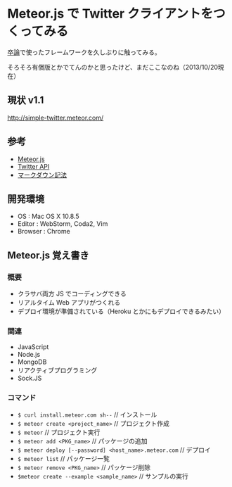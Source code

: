 # Meteor.js で Twitter クライアントをつくってみる

[卒論](https://github.com/TanakaYutaro/StatisticsGatheringSystem "卒論GitHub")で使ったフレームワークを久しぶりに触ってみる。

そろそろ有償版とかでてんのかと思ったけど、まだここなのね（2013/10/20現在）

## 現状 v1.1
http://simple-twitter.meteor.com/

## 参考
- [Meteor.js](http://www.meteor.com/ "Meteor.js")
- [Twitter API](http://qiita.com/rev86/items/eaef78275ba295c9858b "Twitter API")
- [マークダウン記法](http://qiita.com/Qiita/items/c686397e4a0f4f11683d "MarkDonw")

## 開発環境
- OS : Mac OS X 10.8.5
- Editor : WebStorm, Coda2, Vim
- Browser : Chrome

## Meteor.js 覚え書き

### 概要

- クラサバ両方 JS でコーディングできる
- リアルタイム Web アプリがつくれる
- デプロイ環境が準備されている（Heroku とかにもデプロイできるみたい）

### 関連

- JavaScript
- Node.js
- MongoDB
- リアクティブプログラミング
- Sock.JS

### コマンド

- `$ curl install.meteor.com sh--` // インストール
- `$ meteor create <project_name>` // プロジェクト作成
- `$ meteor` // プロジェクト実行
- `$ meteor add <PKG_name>` // パッケージの追加
- `$ meteor deploy [--password] <host_name>.meteor.com` // デプロイ
- `$ meteor list` // パッケージ一覧
- `$ meteor remove <PKG_name>` // パッケージ削除
- `$meteor create --example <sample_name>` // サンプルの実行

